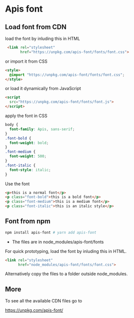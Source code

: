 # Apis font

## Load font from CDN

load the font by inluding this in HTML

```html
 <link rel="stylesheet" 
       href="https://unpkg.com/apis-font/fonts/font.css">
```

or import it from CSS

```html
<style>
  @import "https://unpkg.com/apis-font/fonts/font.css";
</style>
```

or load it dynamically from JavaScript
```html
<script 
  src="https://unpkg.com/apis-font/fonts/font.js">
</script>
```

apply the font in CSS

```css
body {
  font-family: Apis, sans-serif;
}
.font-bold {
  font-weight: bold;
}
.font-medium {
  font-weight: 500;
}
.font-italic {
  font-style: italic;
}
```

Use the font

```html
<p>this is a normal font</p>
<p class="font-bold">this is a bold font</p>
<p class="font-medium">this is a medium font</p>
<p class="font-italic">this is an italic style</p>
```


## Font from npm

```bash
npm install apis-font # yarn add apis-font
```

* The files are in node_modules/apis-font/fonts


For quick prototyping, load the font by inluding this in HTML.

```html
<link rel="stylesheet" 
      href="node_modules/apis-font/fonts/font.css">
```

Alternatively copy the files to a folder outside node_modules.

## More

To see all the available CDN files go to 

https://unpkg.com/apis-font/
